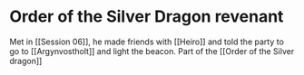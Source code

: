 # Order of the Silver Dragon revenant
Met in [[Session 06]], he made friends with [[Heiro]] and told the party to go to [[Argynvostholt]] and light the beacon. Part of the [[Order of the Silver dragon]]